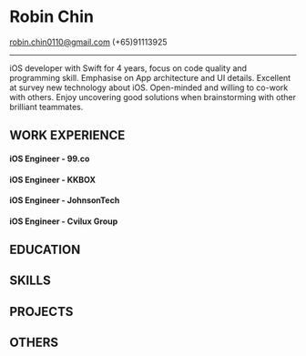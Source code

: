 # Robin Chin
robin.chin0110@gmail.com
(+65)91113925

---

iOS developer with Swift for 4 years, focus on code quality and programming skill. Emphasise on App architecture and UI details. Excellent at survey new technology about iOS. Open-minded and willing to co-work with others. Enjoy uncovering good solutions when brainstorming with other brilliant teammates.

## WORK EXPERIENCE

#### iOS Engineer - 99.co
#### iOS Engineer - KKBOX
#### iOS Engineer - JohnsonTech
#### iOS Engineer - Cvilux Group

## EDUCATION

## SKILLS

## PROJECTS

## OTHERS